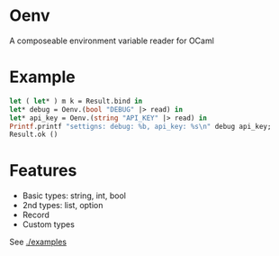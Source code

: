 Oenv
===

A composeable environment variable reader for OCaml

# Example

```ocaml
let ( let* ) m k = Result.bind in
let* debug = Oenv.(bool "DEBUG" |> read) in
let* api_key = Oenv.(string "API_KEY" |> read) in
Printf.printf "settigns: debug: %b, api_key: %s\n" debug api_key;
Result.ok ()
```

# Features
- Basic types: string, int, bool
- 2nd types: list, option
- Record
- Custom types

See [./examples](examples/)
